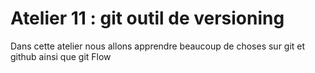# Atelier 11 : git outil de versioning

Dans cette atelier nous allons apprendre beaucoup de choses sur git et github ainsi que git Flow
